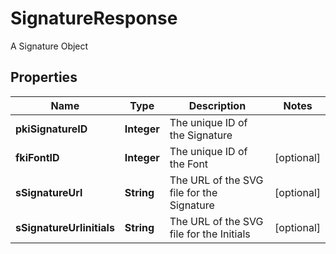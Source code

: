 

# SignatureResponse

A Signature Object

## Properties

| Name | Type | Description | Notes |
|------------ | ------------- | ------------- | -------------|
|**pkiSignatureID** | **Integer** | The unique ID of the Signature |  |
|**fkiFontID** | **Integer** | The unique ID of the Font |  [optional] |
|**sSignatureUrl** | **String** | The URL of the SVG file for the Signature |  [optional] |
|**sSignatureUrlinitials** | **String** | The URL of the SVG file for the Initials |  [optional] |



